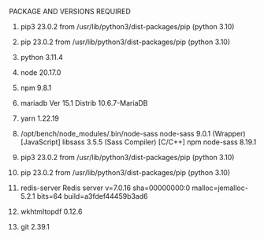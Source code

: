 PACKAGE AND VERSIONS REQUIRED

1) pip3	23.0.2 from /usr/lib/python3/dist-packages/pip (python 3.10)

2) pip	23.0.2 from /usr/lib/python3/dist-packages/pip (python 3.10)

3) python	3.11.4

4) node	20.17.0

5) npm	9.8.1

6) mariadb	Ver 15.1 Distrib 10.6.7-MariaDB

7) yarn	1.22.19

8) /opt/bench/node_modules/.bin/node-sass	 node-sass 9.0.1 (Wrapper) [JavaScript] libsass 3.5.5 (Sass Compiler) [C/C++] npm node-sass	8.19.1

9) pip3	23.0.2 from /usr/lib/python3/dist-packages/pip (python 3.10)

10) pip	23.0.2 from /usr/lib/python3/dist-packages/pip (python 3.10)

11) redis-server	Redis server v=7.0.16 sha=00000000:0 malloc=jemalloc-5.2.1 bits=64 build=a3fdef44459b3ad6

12) wkhtmltopdf	0.12.6

13) git	2.39.1

